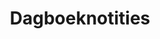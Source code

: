 ---
title: "Dagboeknotities"
slug: "dagboeknotities"
description: "In deze opdracht staat de verwondering centraal. In de briefing staat: 'laat je verwonderen door de kleine dingen en gebeurtenissen rond je. Kijk door een lens zoals een kind en ontdek de wereld om je heen'"
type: "intern"
members:
    - name: "Gert-Jan De Baets"
      direction: "Crossmedia Ontwerp"
      subdirection: "Photo Design"
      disk: "2e Schijf"
thumbnail:
    url: "thumb_800x400.png"
    alt: ""
    height: 1
    width: 2
    text-color: "333333"
    background-color: "333333"
media:
    - url: "1.png"
      type: "image"
    - url: "2.png"
      type: "image"
    - url: "3.png"
      type: "image"
    - url: "4.png"
      type: "image"
    - url: "5.png"
      type: "image"
    - url: "6.png"
      type: "image"
    - url: "7.png"
      type: "image"
    - url: "8.png"
      type: "image"
    - url: "9.png"
      type: "image"
    - url: "10.png"
      type: "image"
    - url: "11.png"
      type: "image"
    - url: "12.png"
      type: "image"
    - url: "13.png"
      type: "image"
    - url: "14.png"
      type: "image"
    - url: "15.png"
      type: "image"
    - url: "16.png"
      type: "image"
    - url: "16.png"
      type: "image"
    - url: "17.png"
      type: "image"
    - url: "18.png"
      type: "image"
    - url: "19.png"
      type: "image"
    - url: "20.png"
      type: "image"
created: 20/01/2017
order: 3
---